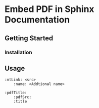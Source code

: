 # Embed PDF in Sphinx Documentation

## Getting Started

### Installation

## Usage

```
:ntLink: <src>
    :name: <Addtional name>
```

```
:pdfTitle: 
    :pdfSrc: 
    :title
```